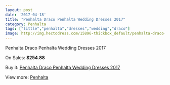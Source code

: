 ```yaml
---
layout: post
date: '2017-04-18'
title: "Penhalta Draco Penhalta Wedding Dresses 2017"
category: Penhalta
tags: ["little","penhalta","dresses","wedding","draco"]
image: http://img.hectodress.com/15896-thickbox_default/penhalta-draco-penhalta-wedding-dresses-2013.jpg
---
```

Penhalta Draco Penhalta Wedding Dresses 2017

On Sales: **$254.88**
<a href="https://www.hectodress.com/penhalta/7754-penhalta-draco-penhalta-wedding-dresses-2013.html"><amp-img layout="responsive" width="600" height="600" src="//img.hectodress.com/15896-thickbox_default/penhalta-draco-penhalta-wedding-dresses-2013.jpg" alt="Penhalta Draco Penhalta Wedding Dresses 2017 0" /></a>
<a href="https://www.hectodress.com/penhalta/7754-penhalta-draco-penhalta-wedding-dresses-2013.html"><amp-img layout="responsive" width="600" height="600" src="//img.hectodress.com/15898-thickbox_default/penhalta-draco-penhalta-wedding-dresses-2013.jpg" alt="Penhalta Draco Penhalta Wedding Dresses 2017 1" /></a>
<a href="https://www.hectodress.com/penhalta/7754-penhalta-draco-penhalta-wedding-dresses-2013.html"><amp-img layout="responsive" width="600" height="600" src="//img.hectodress.com/15897-thickbox_default/penhalta-draco-penhalta-wedding-dresses-2013.jpg" alt="Penhalta Draco Penhalta Wedding Dresses 2017 2" /></a>

Buy it: [Penhalta Draco Penhalta Wedding Dresses 2017](https://www.hectodress.com/penhalta/7754-penhalta-draco-penhalta-wedding-dresses-2013.html "Penhalta Draco Penhalta Wedding Dresses 2017")

View more: [Penhalta](https://www.hectodress.com/135-penhalta "Penhalta")